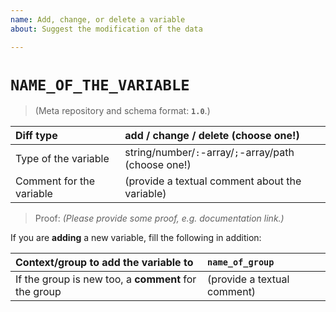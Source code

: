 ```yaml
---
name: Add, change, or delete a variable
about: Suggest the modification of the data

---
```


# `NAME_OF_THE_VARIABLE`

<!-- Please fill in the name of the variable in the title. -->



<!-- Do NOT change the below line! -->
> (Meta repository and schema format: **`1.0`**.)
<!-- Do NOT change the above line! -->



<!-- Fill in the following table. -->

| Diff type                |  add / change / delete (choose one!)                  |
|:-------------------------|:------------------------------------------------------|
| Type of the variable     |  string/number/`:`-array/`;`-array/path (choose one!) |
| Comment for the variable |  (provide a textual comment about the variable)       |

> Proof: *(Please provide some proof, e.g. documentation link.)*

If you are **adding** a new variable, fill the following in addition:

| Context/group to add the variable to                 | **`name_of_group`**         |
|:-----------------------------------------------------|:----------------------------|
| If the group is new too, a **comment** for the group | (provide a textual comment) |
